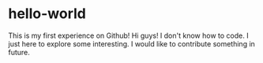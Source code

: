 # hello-world
This is my first experience on Github!
Hi guys!
I don't know how to code. I just here to explore some interesting. I would like to contribute something in future.
